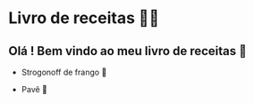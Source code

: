 # Livro de receitas :man_cook:

## Olá ! Bem vindo ao meu livro de receitas :wave:

- Strogonoff de frango :chicken:

- Pavê :ice_cream:

  